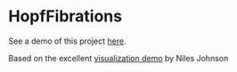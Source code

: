# HopfFibrations

See a demo of this project [here](https://imgur.com/a/EVSl8b6).

Based on the excellent [visualization demo](https://nilesjohnson.net/hopf.html) by Niles Johnson
